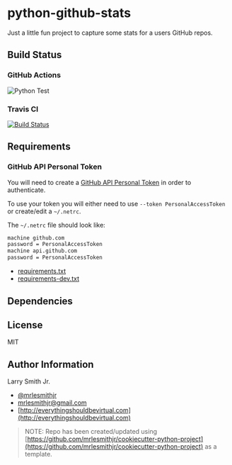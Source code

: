 # python-github-stats

Just a little fun project to capture some stats for a users GitHub repos.

## Build Status

### GitHub Actions

![Python Test](https://github.com/mrlesmithjr/python-github-stats/workflows/Python%20Test/badge.svg)

### Travis CI

[![Build Status](https://travis-ci.org/mrlesmithjr/python-github-stats.svg?branch=master)](https://travis-ci.org/mrlesmithjr/python-github-stats)

## Requirements

### GitHub API Personal Token

You will need to create a [GitHub API Personal Token](https://github.com/settings/tokens) in order to authenticate.

To use your token you will either need to use `--token PersonalAccessToken` or
create/edit a `~/.netrc`.

The `~/.netrc` file should look like:

```bash
machine github.com
password = PersonalAccessToken
machine api.github.com
password = PersonalAccessToken
```

- [requirements.txt](requirements.txt)
- [requirements-dev.txt](requirements-dev.txt)

## Dependencies

## License

MIT

## Author Information

Larry Smith Jr.

- [@mrlesmithjr](https://twitter.com/mrlesmithjr)
- [mrlesmithjr@gmail.com](mailto:mrlesmithjr@gmail.com)
- [http://everythingshouldbevirtual.com](http://everythingshouldbevirtual.com)

> NOTE: Repo has been created/updated using [https://github.com/mrlesmithjr/cookiecutter-python-project](https://github.com/mrlesmithjr/cookiecutter-python-project) as a template.
